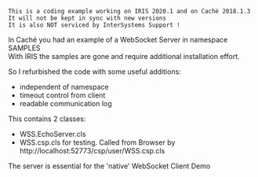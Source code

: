  ~~~
 This is a coding example working on IRIS 2020.1 and on Caché 2018.1.3 
 It will not be kept in sync with new versions      
 It is also NOT serviced by InterSystems Support !   
~~~ 
In Caché you had an example of a WebSocket Server in namespace SAMPLES  
With IRIS the samples are gone and require additional installation effort.  
   
So I refurbished the code with some useful additions:  
- independent of namespace  
- timeout control from client    
- readable communication log  
   
This contains 2 classes:  
- WSS.EchoServer.cls   
-  WSS.csp.cls for testing. Called from Browser by   
   http://localhost:52773/csp/user/WSS.csp.cls

The server is essential for the 'native' WebSocket Client Demo
